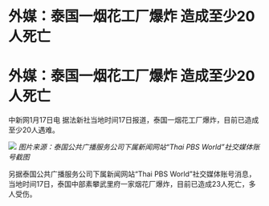 # 外媒：泰国一烟花工厂爆炸 造成至少20人死亡

# 外媒：泰国一烟花工厂爆炸 造成至少20人死亡

中新网1月17日电 据法新社当地时间17日报道，泰国一烟花工厂爆炸，目前已造成至少20人遇难。

![](https://inews.gtimg.com/om_bt/OeyE6JDgRy8So1OQ0fgbnNSmMPwl8KQWIcPqw9MezC0pIAA/1000)
_图片来源：泰国公共广播服务公司下属新闻网站“Thai PBS World”社交媒体账号截图_

另据泰国公共广播服务公司下属新闻网站“Thai PBS
World”社交媒体账号消息，当地时间17日，泰国中部素攀武里府一家烟花厂爆炸，目前已造成23人死亡，多人受伤。

